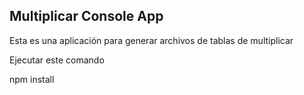 ## Multiplicar Console App
Esta es una aplicación para generar archivos de tablas de multiplicar

Ejecutar este comando

npm install

